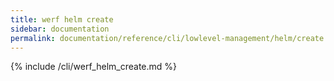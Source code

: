 ```yaml
---
title: werf helm create
sidebar: documentation
permalink: documentation/reference/cli/lowlevel-management/helm/create.html
---
```


{% include /cli/werf_helm_create.md %}
